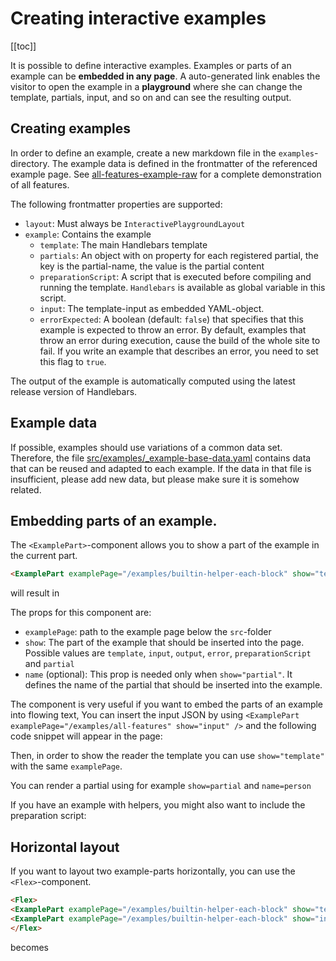 # Creating interactive examples

[[toc]]

It is possible to define interactive examples. Examples or parts of an example can be **embedded in any page**. A
auto-generated link enables the visitor to open the example in a **playground** where she can change the template,
partials, input, and so on and can see the resulting output.

## Creating examples

In order to define an example, create a new markdown file in the `examples`-directory. The example data is defined in
the frontmatter of the referenced example page. See [all-features-example-raw](../examples/all-features.md) for a
complete demonstration of all features.

The following frontmatter properties are supported:

- `layout`: Must always be `InteractivePlaygroundLayout`
- `example`: Contains the example
  - `template`: The main Handlebars template
  - `partials`: An object with on property for each registered partial, the key is the partial-name, the value is the
    partial content
  - `preparationScript`: A script that is executed before compiling and running the template. `Handlebars` is available
    as global variable in this script.
  - `input`: The template-input as embedded YAML-object.
  - `errorExpected`: A boolean (default: `false`) that specifies that this example is expected to throw an error. By
    default, examples that throw an error during execution, cause the build of the whole site to fail. If you write an
    example that describes an error, you need to set this flag to `true`.

The output of the example is automatically computed using the latest release version of Handlebars.

## Example data

If possible, examples should use variations of a common data set. Therefore, the file
[src/examples/\_example-base-data.yaml](https://github.com/handlebars-lang/docs/blob/master/src/examples/_example-base-data.yaml)
contains data that can be reused and adapted to each example. If the data in that file is insufficient, please add new
data, but please make sure it is somehow related.

## Embedding parts of an example.

The `<ExamplePart>`-component allows you to show a part of the example in the current part.

```md
<ExamplePart examplePage="/examples/builtin-helper-each-block" show="template"/>
```

will result in

<ExamplePart examplePage="/examples/builtin-helper-each-block" show="template"/>

The props for this component are:

- `examplePage`: path to the example page below the `src`-folder
- `show`: The part of the example that should be inserted into the page. Possible values are `template`, `input`,
  `output`, `error`, `preparationScript` and `partial`
- `name` (optional): This prop is needed only when `show="partial"`. It defines the name of the partial that should be
  inserted into the example.

The component is very useful if you want to embed the parts of an example into flowing text, You can insert the input
JSON by using `<ExamplePart examplePage="/examples/all-features" show="input" />` and the following code snippet will
appear in the page:

<ExamplePart examplePage="/examples/all-features" show="input" />

Then, in order to show the reader the template you can use `show="template"` with the same `examplePage`.

<ExamplePart examplePage="/examples/all-features" show="template" />

You can render a partial using for example `show=partial` and `name=person`

<ExamplePart examplePage="/examples/all-features" show="partial" name="person"/>

If you have an example with helpers, you might also want to include the preparation script:

<ExamplePart examplePage="/examples/all-features" show="preparationScript" />

## Horizontal layout

If you want to layout two example-parts horizontally, you can use the `<Flex>`-component.

```md
<Flex>
<ExamplePart examplePage="/examples/builtin-helper-each-block" show="template"/>
<ExamplePart examplePage="/examples/builtin-helper-each-block" show="input"/>
</Flex>
```

becomes

<Flex>
<ExamplePart examplePage="/examples/builtin-helper-each-block" show="template"/>
<ExamplePart examplePage="/examples/builtin-helper-each-block" show="input"/>
</Flex>
